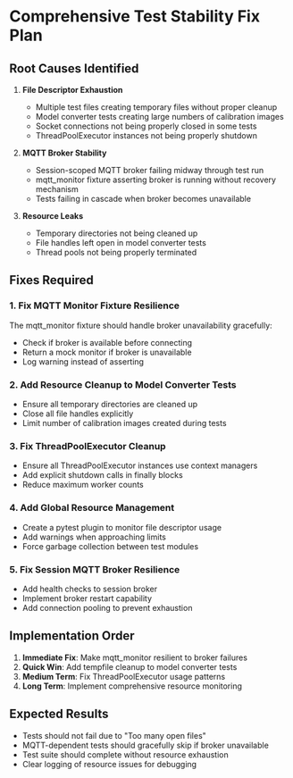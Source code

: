 # Comprehensive Test Stability Fix Plan

## Root Causes Identified

1. **File Descriptor Exhaustion**
   - Multiple test files creating temporary files without proper cleanup
   - Model converter tests creating large numbers of calibration images
   - Socket connections not being properly closed in some tests
   - ThreadPoolExecutor instances not being properly shutdown

2. **MQTT Broker Stability**
   - Session-scoped MQTT broker failing midway through test run
   - mqtt_monitor fixture asserting broker is running without recovery mechanism
   - Tests failing in cascade when broker becomes unavailable

3. **Resource Leaks**
   - Temporary directories not being cleaned up
   - File handles left open in model converter tests
   - Thread pools not being properly terminated

## Fixes Required

### 1. Fix MQTT Monitor Fixture Resilience
The mqtt_monitor fixture should handle broker unavailability gracefully:
- Check if broker is available before connecting
- Return a mock monitor if broker is unavailable
- Log warning instead of asserting

### 2. Add Resource Cleanup to Model Converter Tests
- Ensure all temporary directories are cleaned up
- Close all file handles explicitly
- Limit number of calibration images created during tests

### 3. Fix ThreadPoolExecutor Cleanup
- Ensure all ThreadPoolExecutor instances use context managers
- Add explicit shutdown calls in finally blocks
- Reduce maximum worker counts

### 4. Add Global Resource Management
- Create a pytest plugin to monitor file descriptor usage
- Add warnings when approaching limits
- Force garbage collection between test modules

### 5. Fix Session MQTT Broker Resilience
- Add health checks to session broker
- Implement broker restart capability
- Add connection pooling to prevent exhaustion

## Implementation Order

1. **Immediate Fix**: Make mqtt_monitor resilient to broker failures
2. **Quick Win**: Add tempfile cleanup to model converter tests  
3. **Medium Term**: Fix ThreadPoolExecutor usage patterns
4. **Long Term**: Implement comprehensive resource monitoring

## Expected Results

- Tests should not fail due to "Too many open files"
- MQTT-dependent tests should gracefully skip if broker unavailable
- Test suite should complete without resource exhaustion
- Clear logging of resource issues for debugging